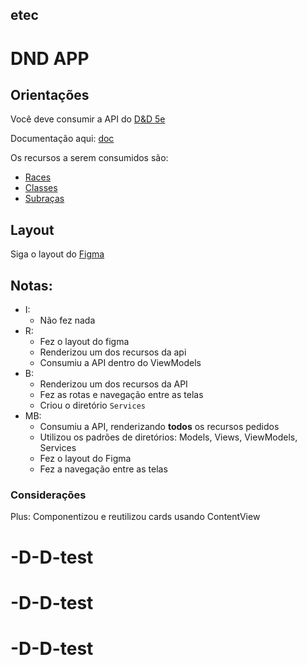 ## etec
# DND APP

## Orientações

Você deve consumir a API do [D&D 5e](https://www.dnd5eapi.co/)

Documentação aqui: [doc](https://5e-bits.github.io/docs/docs/tutorials/beginner/getting-started)

Os recursos a serem consumidos são:

- [Races](https://www.dnd5eapi.co/api/races)
- [Classes](https://www.dnd5eapi.co/api/classes)
- [Subraças](https://www.dnd5eapi.co/api/subraces)

## Layout

Siga o layout do [Figma](https://www.figma.com/file/kQsXgjMV9Z4d4tObHjrQ4c/DND-test?type=design&node-id=0-1&mode=design)

## Notas:

- I:
  - Não fez nada
- R:
  - Fez o layout do figma
  - Renderizou um dos recursos da api
  - Consumiu a API dentro do ViewModels
- B:
  - Renderizou um dos recursos da API
  - Fez as rotas e navegação entre as telas
  - Criou o diretório `Services`
- MB:
  - Consumiu a API, renderizando <b>todos</b> os recursos pedidos
  - Utilizou os padrões de diretórios: Models, Views, ViewModels, Services
  - Fez o layout do Figma
  - Fez a navegação entre as telas

### Considerações

Plus: Componentizou e reutilizou cards usando ContentView
# -D-D-test
# -D-D-test
# -D-D-test
